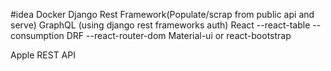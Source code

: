 
#idea
Docker
Django Rest Framework(Populate/scrap from public api and serve)
GraphQL (using django rest frameworks auth)
React
--react-table -- consumption DRF
--react-router-dom
Material-ui or react-bootstrap


Apple REST API
